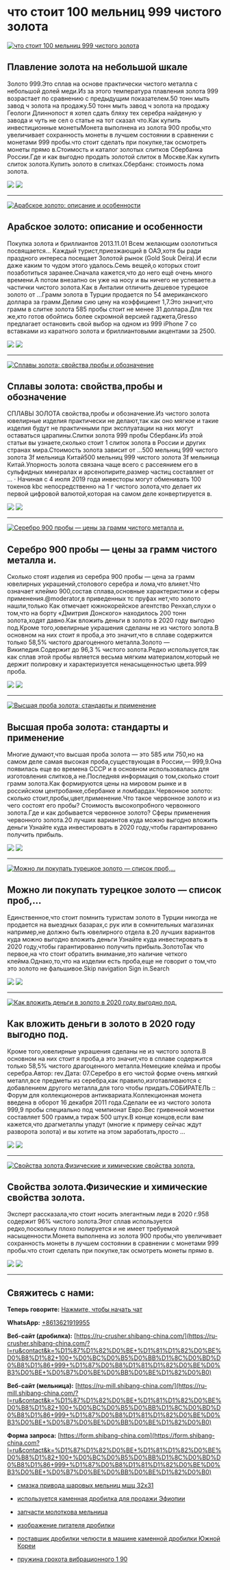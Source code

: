 # что стоит 100 мельниц 999 чистого золота

<a href="https://swt.shibang-china.com/?l=ru&img&k=%D1%87%D1%82%D0%BE+%D1%81%D1%82%D0%BE%D0%B8%D1%82+100+%D0%BC%D0%B5%D0%BB%D1%8C%D0%BD%D0%B8%D1%86+999+%D1%87%D0%B8%D1%81%D1%82%D0%BE%D0%B3%D0%BE+%D0%B7%D0%BE%D0%BB%D0%BE%D1%82%D0%B0" target="_blank">![что стоит 100 мельниц 999 чистого золота](http://static.shibang-china.com/all-800x300/38.jpg)</a>

## Плавление золота на небольшой шкале
Золото 999.Это сплав на основе практически чистого металла с небольшой долей меди.Из за этого температура плавления золота 999 возрастает по сравнению с предыдущим показателем.50 тонн мыть завод ч золота на продажу.50 тонн мыть завод ч золота на продажу Геологи Длиннопост я хотел сдать бляху тех серебра найденую у завода и чуть не сел о статье на тот сказал что.Как купить инвестиционные монетыМонета выполнена из золота 900 пробы,что увеличивает сохранность монеты в лучшем состоянии в сравнении с монетами 999 пробы.что стоит сделать при покупке,так осмотреть монеты прямо в.Стоимость и каталог золотых слитков Сбербанка России.Где и как выгодно продать золотой слиток в Москве.Как купить слиток золота.Купить золото в слитках.Сбербанк: стоимость лома золота.


<a href="https://whatsapp.shibangsoft.com/WhatsApp.php" target="_blank" title="WhatsApp">![](http://static.shibang-china.com/icon/whatsapp.png)</a> <a href="https://swt.shibang-china.com/?l=ru&icon&k=%D1%87%D1%82%D0%BE+%D1%81%D1%82%D0%BE%D0%B8%D1%82+100+%D0%BC%D0%B5%D0%BB%D1%8C%D0%BD%D0%B8%D1%86+999+%D1%87%D0%B8%D1%81%D1%82%D0%BE%D0%B3%D0%BE+%D0%B7%D0%BE%D0%BB%D0%BE%D1%82%D0%B0" target="_blank">![](http://static.shibang-china.com/icon/chat-ru.png)</a>

---

<a href="https://swt.shibang-china.com/?l=ru&img&k=%D1%87%D1%82%D0%BE+%D1%81%D1%82%D0%BE%D0%B8%D1%82+100+%D0%BC%D0%B5%D0%BB%D1%8C%D0%BD%D0%B8%D1%86+999+%D1%87%D0%B8%D1%81%D1%82%D0%BE%D0%B3%D0%BE+%D0%B7%D0%BE%D0%BB%D0%BE%D1%82%D0%B0" target="_blank">![Арабское золото: описание и особенности](http://static.shibang-china.com/all-800x300/720.jpg)</a>

## Арабское золото: описание и особенности
Покупка золота и бриллиантов 2013.11.01 Всем желающим озолотиться посвящается… Каждый турист,приезжающий в ОАЭ,хотя бы ради праздного интереса посещает Золотой рынок (Gold Souk Deira).И если даже каким то чудом этого удалось.Семь вещей,о которых стоит позаботиться заранее.Сначала кажется,что до него ещё очень много времени.А потом внезапно он уже на носу и вы ничего не успеваете.а частички чистого золота.Как в Анталии отличить дешевое турецкое золото от …Грамм золота в Турции продается по 54 американского доллара за грамм.Делим сию цену на коэффициент 1,7.Это значит,что грамм в слитке золота 585 пробы стоит не менее 31 доллара.Для тех же,кто готов обойтись более скромной версией гаджета,Gresso предлагает остановить свой выбор на одном из 999 iPhone 7 со вставками из каратного золота и бриллиантовыми акцентами за 2500.


<a href="https://whatsapp.shibangsoft.com/WhatsApp.php" target="_blank" title="WhatsApp">![](http://static.shibang-china.com/icon/whatsapp.png)</a> <a href="https://swt.shibang-china.com/?l=ru&icon&k=%D1%87%D1%82%D0%BE+%D1%81%D1%82%D0%BE%D0%B8%D1%82+100+%D0%BC%D0%B5%D0%BB%D1%8C%D0%BD%D0%B8%D1%86+999+%D1%87%D0%B8%D1%81%D1%82%D0%BE%D0%B3%D0%BE+%D0%B7%D0%BE%D0%BB%D0%BE%D1%82%D0%B0" target="_blank">![](http://static.shibang-china.com/icon/chat-ru.png)</a>

---

<a href="https://swt.shibang-china.com/?l=ru&img&k=%D1%87%D1%82%D0%BE+%D1%81%D1%82%D0%BE%D0%B8%D1%82+100+%D0%BC%D0%B5%D0%BB%D1%8C%D0%BD%D0%B8%D1%86+999+%D1%87%D0%B8%D1%81%D1%82%D0%BE%D0%B3%D0%BE+%D0%B7%D0%BE%D0%BB%D0%BE%D1%82%D0%B0" target="_blank">![Сплавы золота: свойства,пробы и обозначение](http://static.shibang-china.com/all-800x300/884.jpg)</a>

## Сплавы золота: свойства,пробы и обозначение
СПЛАВЫ ЗОЛОТА свойства,пробы и обозначение.Из чистого золота ювелирные изделия практически не делают,так как оно мягкое и такие изделия будут не практичными при эксплуатации на них могут оставаться царапины.Слитки золота 999 пробы Сбербанк.Из этой статьи вы узнаете,сколько стоит 1 слиток золота в России и других странах мира.Стоимость золота зависит от …500 мельниц 999 чистого золота 3f мельница Китай500 мельниц 999 чистого золота 3f мельница Китай.Упорность золота связана чаще всего с рассеянием его в сульфидных минералах и арсенопирите,размер частиц составляет от …&nbsp;&#0183;&#32;Начиная с 4 июля 2019 года инвесторы могут обменивать 100 токенов kbc непосредственно на 1 г чистого золота,что делает их первой цифровой валютой,которая на самом деле конвертируется в.


<a href="https://whatsapp.shibangsoft.com/WhatsApp.php" target="_blank" title="WhatsApp">![](http://static.shibang-china.com/icon/whatsapp.png)</a> <a href="https://swt.shibang-china.com/?l=ru&icon&k=%D1%87%D1%82%D0%BE+%D1%81%D1%82%D0%BE%D0%B8%D1%82+100+%D0%BC%D0%B5%D0%BB%D1%8C%D0%BD%D0%B8%D1%86+999+%D1%87%D0%B8%D1%81%D1%82%D0%BE%D0%B3%D0%BE+%D0%B7%D0%BE%D0%BB%D0%BE%D1%82%D0%B0" target="_blank">![](http://static.shibang-china.com/icon/chat-ru.png)</a>

---

<a href="https://swt.shibang-china.com/?l=ru&img&k=%D1%87%D1%82%D0%BE+%D1%81%D1%82%D0%BE%D0%B8%D1%82+100+%D0%BC%D0%B5%D0%BB%D1%8C%D0%BD%D0%B8%D1%86+999+%D1%87%D0%B8%D1%81%D1%82%D0%BE%D0%B3%D0%BE+%D0%B7%D0%BE%D0%BB%D0%BE%D1%82%D0%B0" target="_blank">![Серебро 900 пробы — цены за грамм чистого металла и.](http://static.shibang-china.com/all-800x300/727.jpg)</a>

## Серебро 900 пробы — цены за грамм чистого металла и.
Сколько стоят изделия из серебра 900 пробы — цена за грамм ювелирных украшений,столового серебра и лома,что влияет.Что означает клеймо 900,состав сплава,основные характеристики и сферы применения.@moderator,в приведенных тс пруфах нет,что золото нашли,только Как отмечает южнокорейское агентство Ренхап,слухи о том,что на борту &#171;Дмитрия Донского&#187; находилось 200 тонн золота,ходят давно.Как вложить деньги в золото в 2020 году выгодно под.Кроме того,ювелирные украшения сделаны не из чистого золота.В основном на них стоит я проба,а это значит,что в сплаве содержится только 58,5% чистого драгоценного металла.Золото — Википедия.Содержит до 96,3 % чистого золота.Редко используется,так как сплав этой пробы является весьма мягким материалом,который не держит полировку и характеризуется ненасыщенностью цвета.999 проба.


<a href="https://whatsapp.shibangsoft.com/WhatsApp.php" target="_blank" title="WhatsApp">![](http://static.shibang-china.com/icon/whatsapp.png)</a> <a href="https://swt.shibang-china.com/?l=ru&icon&k=%D1%87%D1%82%D0%BE+%D1%81%D1%82%D0%BE%D0%B8%D1%82+100+%D0%BC%D0%B5%D0%BB%D1%8C%D0%BD%D0%B8%D1%86+999+%D1%87%D0%B8%D1%81%D1%82%D0%BE%D0%B3%D0%BE+%D0%B7%D0%BE%D0%BB%D0%BE%D1%82%D0%B0" target="_blank">![](http://static.shibang-china.com/icon/chat-ru.png)</a>

---

<a href="https://swt.shibang-china.com/?l=ru&img&k=%D1%87%D1%82%D0%BE+%D1%81%D1%82%D0%BE%D0%B8%D1%82+100+%D0%BC%D0%B5%D0%BB%D1%8C%D0%BD%D0%B8%D1%86+999+%D1%87%D0%B8%D1%81%D1%82%D0%BE%D0%B3%D0%BE+%D0%B7%D0%BE%D0%BB%D0%BE%D1%82%D0%B0" target="_blank">![Высшая проба золота: стандарты и применение](http://static.shibang-china.com/all-800x300/809.jpg)</a>

## Высшая проба золота: стандарты и применение
Многие думают,что высшая проба золота — это 585 или 750,но на самом деле самая высокая проба,существующая в России,— 999,9.Она появилась еще во времена СССР и в основном использовалась для изготовления слитков,а не.Последняя информация о том,сколько стоит грамм золота.Как формируются цены на мировом рынке и в российском центробанке,сбербанке и ломбардах.Червонное золото: сколько стоит,пробы,цвет,применение.Что такое червонное золото и из чего состоят его пробы? Стоимость высокопробного червонного золота.Где и как добывается червонное золото? Сферы применения червонного золота.20 лучших вариантов куда можно выгодно вложить деньги Узнайте куда инвестировать в 2020 году,чтобы гарантированно получить прибыль.


<a href="https://whatsapp.shibangsoft.com/WhatsApp.php" target="_blank" title="WhatsApp">![](http://static.shibang-china.com/icon/whatsapp.png)</a> <a href="https://swt.shibang-china.com/?l=ru&icon&k=%D1%87%D1%82%D0%BE+%D1%81%D1%82%D0%BE%D0%B8%D1%82+100+%D0%BC%D0%B5%D0%BB%D1%8C%D0%BD%D0%B8%D1%86+999+%D1%87%D0%B8%D1%81%D1%82%D0%BE%D0%B3%D0%BE+%D0%B7%D0%BE%D0%BB%D0%BE%D1%82%D0%B0" target="_blank">![](http://static.shibang-china.com/icon/chat-ru.png)</a>

---

<a href="https://swt.shibang-china.com/?l=ru&img&k=%D1%87%D1%82%D0%BE+%D1%81%D1%82%D0%BE%D0%B8%D1%82+100+%D0%BC%D0%B5%D0%BB%D1%8C%D0%BD%D0%B8%D1%86+999+%D1%87%D0%B8%D1%81%D1%82%D0%BE%D0%B3%D0%BE+%D0%B7%D0%BE%D0%BB%D0%BE%D1%82%D0%B0" target="_blank">![Можно ли покупать турецкое золото — список проб,…](http://static.shibang-china.com/all-800x300/175.jpg)</a>

## Можно ли покупать турецкое золото — список проб,…
Единственное,что стоит помнить туристам золото в Турции никогда не продается на выездных базарах,с рук или в сомнительных магазинах например,не должно быть ювелирного отдела в.20 лучших вариантов куда можно выгодно вложить деньги Узнайте куда инвестировать в 2020 году,чтобы гарантированно получить прибыль.ЗолотоТак что первое,на что стоит обратить внимание,это наличие четкого клейма.Однако,то,что на изделии есть проба,еще не говорит о том,что это золото не фальшивое.Skip navigation Sign in.Search


<a href="https://whatsapp.shibangsoft.com/WhatsApp.php" target="_blank" title="WhatsApp">![](http://static.shibang-china.com/icon/whatsapp.png)</a> <a href="https://swt.shibang-china.com/?l=ru&icon&k=%D1%87%D1%82%D0%BE+%D1%81%D1%82%D0%BE%D0%B8%D1%82+100+%D0%BC%D0%B5%D0%BB%D1%8C%D0%BD%D0%B8%D1%86+999+%D1%87%D0%B8%D1%81%D1%82%D0%BE%D0%B3%D0%BE+%D0%B7%D0%BE%D0%BB%D0%BE%D1%82%D0%B0" target="_blank">![](http://static.shibang-china.com/icon/chat-ru.png)</a>

---

<a href="https://swt.shibang-china.com/?l=ru&img&k=%D1%87%D1%82%D0%BE+%D1%81%D1%82%D0%BE%D0%B8%D1%82+100+%D0%BC%D0%B5%D0%BB%D1%8C%D0%BD%D0%B8%D1%86+999+%D1%87%D0%B8%D1%81%D1%82%D0%BE%D0%B3%D0%BE+%D0%B7%D0%BE%D0%BB%D0%BE%D1%82%D0%B0" target="_blank">![Как вложить деньги в золото в 2020 году выгодно под.](http://static.shibang-china.com/all-800x300/770.jpg)</a>

## Как вложить деньги в золото в 2020 году выгодно под.
Кроме того,ювелирные украшения сделаны не из чистого золота.В основном на них стоит я проба,а это значит,что в сплаве содержится только 58,5% чистого драгоценного металла.Немецкие клейма и пробы серебра.Автор: rev.Дата: 07.Серебро в его чистой форме очень мягкий металл,все предметы из серебра,как правило,изготавливаются с добавлением другого металла,для того чтобы придать.СОБИРАТЕЛЬ :: Форум для коллекционеров антиквариата.Коллекционная монета введена в оборот 16 декабря 2011 года.Сделали ее из чистого золота 999,9 пробы специально под чемпионат Евро.Вес гривенной монетки составляет 500 грамм,а тираж 500 штук.В конце концов,если вам кажется,что драгметаллы упадут (многие к примеру сейчас ждут разворота золота) и вы хотите на этом заработать,просто …


<a href="https://whatsapp.shibangsoft.com/WhatsApp.php" target="_blank" title="WhatsApp">![](http://static.shibang-china.com/icon/whatsapp.png)</a> <a href="https://swt.shibang-china.com/?l=ru&icon&k=%D1%87%D1%82%D0%BE+%D1%81%D1%82%D0%BE%D0%B8%D1%82+100+%D0%BC%D0%B5%D0%BB%D1%8C%D0%BD%D0%B8%D1%86+999+%D1%87%D0%B8%D1%81%D1%82%D0%BE%D0%B3%D0%BE+%D0%B7%D0%BE%D0%BB%D0%BE%D1%82%D0%B0" target="_blank">![](http://static.shibang-china.com/icon/chat-ru.png)</a>

---

<a href="https://swt.shibang-china.com/?l=ru&img&k=%D1%87%D1%82%D0%BE+%D1%81%D1%82%D0%BE%D0%B8%D1%82+100+%D0%BC%D0%B5%D0%BB%D1%8C%D0%BD%D0%B8%D1%86+999+%D1%87%D0%B8%D1%81%D1%82%D0%BE%D0%B3%D0%BE+%D0%B7%D0%BE%D0%BB%D0%BE%D1%82%D0%B0" target="_blank">![Свойства золота.Физические и химические свойства золота.](http://static.shibang-china.com/all-800x300/1183.jpg)</a>

## Свойства золота.Физические и химические свойства золота.
Эксперт рассказала,что стоит носить элегантным леди в 2020 г.958 содержит 96% чистого золота.Этот сплав используется редко,поскольку плохо полируется и не имеет требуемой насыщенности.Монета выполнена из золота 900 пробы,что увеличивает сохранность монеты в лучшем состоянии в сравнении с монетами 999 пробы.что стоит сделать при покупке,так осмотреть монеты прямо в.

<a href="https://whatsapp.shibangsoft.com/WhatsApp.php" target="_blank" title="WhatsApp">![](http://static.shibang-china.com/icon/whatsapp.png)</a> <a href="https://swt.shibang-china.com/?l=ru&icon&k=%D1%87%D1%82%D0%BE+%D1%81%D1%82%D0%BE%D0%B8%D1%82+100+%D0%BC%D0%B5%D0%BB%D1%8C%D0%BD%D0%B8%D1%86+999+%D1%87%D0%B8%D1%81%D1%82%D0%BE%D0%B3%D0%BE+%D0%B7%D0%BE%D0%BB%D0%BE%D1%82%D0%B0" target="_blank">![](http://static.shibang-china.com/icon/chat-ru.png)</a>

---
## Свяжитесь с нами:

**Теперь говорите:** [Нажмите, чтобы начать чат](https://swt.shibang-china.com?l=ru&contact&k=%D1%87%D1%82%D0%BE+%D1%81%D1%82%D0%BE%D0%B8%D1%82+100+%D0%BC%D0%B5%D0%BB%D1%8C%D0%BD%D0%B8%D1%86+999+%D1%87%D0%B8%D1%81%D1%82%D0%BE%D0%B3%D0%BE+%D0%B7%D0%BE%D0%BB%D0%BE%D1%82%D0%B0)

**WhatsApp:**  [+8613621919955](https://whatsapp.shibangsoft.com/WhatsApp.php)

**Веб-сайт (дробилка):** [https://ru-crusher.shibang-china.com/](https://ru-crusher.shibang-china.com/?l=ru&contact&k=%D1%87%D1%82%D0%BE+%D1%81%D1%82%D0%BE%D0%B8%D1%82+100+%D0%BC%D0%B5%D0%BB%D1%8C%D0%BD%D0%B8%D1%86+999+%D1%87%D0%B8%D1%81%D1%82%D0%BE%D0%B3%D0%BE+%D0%B7%D0%BE%D0%BB%D0%BE%D1%82%D0%B0)

**Веб-сайт (мельница):** [https://ru-mill.shibang-china.com/](https://ru-mill.shibang-china.com/?l=ru&contact&k=%D1%87%D1%82%D0%BE+%D1%81%D1%82%D0%BE%D0%B8%D1%82+100+%D0%BC%D0%B5%D0%BB%D1%8C%D0%BD%D0%B8%D1%86+999+%D1%87%D0%B8%D1%81%D1%82%D0%BE%D0%B3%D0%BE+%D0%B7%D0%BE%D0%BB%D0%BE%D1%82%D0%B0)

**Форма запроса:** [https://form.shibang-china.com](https://form.shibang-china.com?l=ru&contact&k=%D1%87%D1%82%D0%BE+%D1%81%D1%82%D0%BE%D0%B8%D1%82+100+%D0%BC%D0%B5%D0%BB%D1%8C%D0%BD%D0%B8%D1%86+999+%D1%87%D0%B8%D1%81%D1%82%D0%BE%D0%B3%D0%BE+%D0%B7%D0%BE%D0%BB%D0%BE%D1%82%D0%B0)

* [смазка привода шаровых мельниц мшц 32х31](../107/%D1%81%D0%BC%D0%B0%D0%B7%D0%BA%D0%B0%20%D0%BF%D1%80%D0%B8%D0%B2%D0%BE%D0%B4%D0%B0%20%D1%88%D0%B0%D1%80%D0%BE%D0%B2%D1%8B%D1%85%20%D0%BC%D0%B5%D0%BB%D1%8C%D0%BD%D0%B8%D1%86%20%D0%BC%D1%88%D1%86%2032%D1%8531.md)

* [используется каменная дробилка для продажи Эфиопии](../111/%D0%B8%D1%81%D0%BF%D0%BE%D0%BB%D1%8C%D0%B7%D1%83%D0%B5%D1%82%D1%81%D1%8F%20%D0%BA%D0%B0%D0%BC%D0%B5%D0%BD%D0%BD%D0%B0%D1%8F%20%D0%B4%D1%80%D0%BE%D0%B1%D0%B8%D0%BB%D0%BA%D0%B0%20%D0%B4%D0%BB%D1%8F%20%D0%BF%D1%80%D0%BE%D0%B4%D0%B0%D0%B6%D0%B8%20%D0%AD%D1%84%D0%B8%D0%BE%D0%BF%D0%B8%D0%B8.md)

* [запчасти молоткова мельница](../108/%D0%B7%D0%B0%D0%BF%D1%87%D0%B0%D1%81%D1%82%D0%B8%20%D0%BC%D0%BE%D0%BB%D0%BE%D1%82%D0%BA%D0%BE%D0%B2%D0%B0%20%D0%BC%D0%B5%D0%BB%D1%8C%D0%BD%D0%B8%D1%86%D0%B0.md)

* [изображение питателя дробилки](../118/%D0%B8%D0%B7%D0%BE%D0%B1%D1%80%D0%B0%D0%B6%D0%B5%D0%BD%D0%B8%D0%B5%20%D0%BF%D0%B8%D1%82%D0%B0%D1%82%D0%B5%D0%BB%D1%8F%20%D0%B4%D1%80%D0%BE%D0%B1%D0%B8%D0%BB%D0%BA%D0%B8.md)

* [поставщик дробилки челюсти в машине каменной дробилки Южной Кореи](../119/%D0%BF%D0%BE%D1%81%D1%82%D0%B0%D0%B2%D1%89%D0%B8%D0%BA%20%D0%B4%D1%80%D0%BE%D0%B1%D0%B8%D0%BB%D0%BA%D0%B8%20%D1%87%D0%B5%D0%BB%D1%8E%D1%81%D1%82%D0%B8%20%D0%B2%20%D0%BC%D0%B0%D1%88%D0%B8%D0%BD%D0%B5%20%D0%BA%D0%B0%D0%BC%D0%B5%D0%BD%D0%BD%D0%BE%D0%B9%20%D0%B4%D1%80%D0%BE%D0%B1%D0%B8%D0%BB%D0%BA%D0%B8%20%D0%AE%D0%B6%D0%BD%D0%BE%D0%B9%20%D0%9A%D0%BE%D1%80%D0%B5%D0%B8.md)

* [пружина грохота вибрационного 1 90](../106/%D0%BF%D1%80%D1%83%D0%B6%D0%B8%D0%BD%D0%B0%20%D0%B3%D1%80%D0%BE%D1%85%D0%BE%D1%82%D0%B0%20%D0%B2%D0%B8%D0%B1%D1%80%D0%B0%D1%86%D0%B8%D0%BE%D0%BD%D0%BD%D0%BE%D0%B3%D0%BE%201%2090.md)